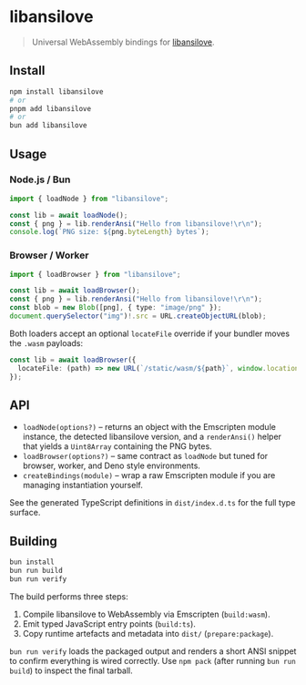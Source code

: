 # libansilove

> Universal WebAssembly bindings for [libansilove](https://www.ansilove.org/).

## Install

```bash
npm install libansilove
# or
pnpm add libansilove
# or
bun add libansilove
```

## Usage

### Node.js / Bun

```ts
import { loadNode } from "libansilove";

const lib = await loadNode();
const { png } = lib.renderAnsi("Hello from libansilove!\r\n");
console.log(`PNG size: ${png.byteLength} bytes`);
```

### Browser / Worker

```ts
import { loadBrowser } from "libansilove";

const lib = await loadBrowser();
const { png } = lib.renderAnsi("Hello from libansilove!\r\n");
const blob = new Blob([png], { type: "image/png" });
document.querySelector("img")!.src = URL.createObjectURL(blob);
```

Both loaders accept an optional `locateFile` override if your bundler moves the
`.wasm` payloads:

```ts
const lib = await loadBrowser({
  locateFile: (path) => new URL(`/static/wasm/${path}`, window.location.href).toString(),
});
```

## API

- `loadNode(options?)` – returns an object with the Emscripten module instance,
  the detected libansilove version, and a `renderAnsi()` helper that yields a
  `Uint8Array` containing the PNG bytes.
- `loadBrowser(options?)` – same contract as `loadNode` but tuned for browser,
  worker, and Deno style environments.
- `createBindings(module)` – wrap a raw Emscripten module if you are managing
  instantiation yourself.

See the generated TypeScript definitions in `dist/index.d.ts` for the full type
surface.

## Building

```bash
bun install
bun run build
bun run verify
```

The build performs three steps:

1. Compile libansilove to WebAssembly via Emscripten (`build:wasm`).
2. Emit typed JavaScript entry points (`build:ts`).
3. Copy runtime artefacts and metadata into `dist/` (`prepare:package`).

`bun run verify` loads the packaged output and renders a short ANSI snippet to
confirm everything is wired correctly. Use `npm pack` (after running `bun run
build`) to inspect the final tarball.
